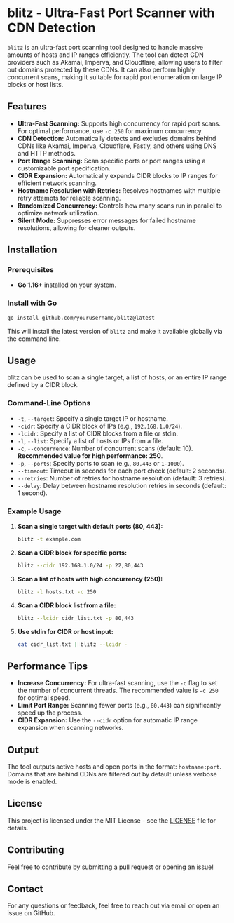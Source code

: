 
# blitz - Ultra-Fast Port Scanner with CDN Detection

`blitz` is an ultra-fast port scanning tool designed to handle massive amounts of hosts and IP ranges efficiently. The tool can detect CDN providers such as Akamai, Imperva, and Cloudflare, allowing users to filter out domains protected by these CDNs. It can also perform highly concurrent scans, making it suitable for rapid port enumeration on large IP blocks or host lists.

## Features

- **Ultra-Fast Scanning:** Supports high concurrency for rapid port scans. For optimal performance, use `-c 250` for maximum concurrency.
- **CDN Detection:** Automatically detects and excludes domains behind CDNs like Akamai, Imperva, Cloudflare, Fastly, and others using DNS and HTTP methods.
- **Port Range Scanning:** Scan specific ports or port ranges using a customizable port specification.
- **CIDR Expansion:** Automatically expands CIDR blocks to IP ranges for efficient network scanning.
- **Hostname Resolution with Retries:** Resolves hostnames with multiple retry attempts for reliable scanning.
- **Randomized Concurrency:** Controls how many scans run in parallel to optimize network utilization.
- **Silent Mode:** Suppresses error messages for failed hostname resolutions, allowing for cleaner outputs.

## Installation

### Prerequisites

- **Go 1.16+** installed on your system.

### Install with Go

```bash
go install github.com/yourusername/blitz@latest
```

This will install the latest version of `blitz` and make it available globally via the command line.

## Usage

blitz can be used to scan a single target, a list of hosts, or an entire IP range defined by a CIDR block. 

### Command-Line Options

- `-t`, `--target`: Specify a single target IP or hostname.
- `-cidr`: Specify a CIDR block of IPs (e.g., `192.168.1.0/24`).
- `-lcidr`: Specify a list of CIDR blocks from a file or stdin.
- `-l`, `--list`: Specify a list of hosts or IPs from a file.
- `-c`, `--concurrence`: Number of concurrent scans (default: 10). **Recommended value for high performance: 250**.
- `-p`, `--ports`: Specify ports to scan (e.g., `80,443` or `1-1000`).
- `--timeout`: Timeout in seconds for each port check (default: 2 seconds).
- `--retries`: Number of retries for hostname resolution (default: 3 retries).
- `--delay`: Delay between hostname resolution retries in seconds (default: 1 second).

### Example Usage

1. **Scan a single target with default ports (80, 443):**

   ```bash
   blitz -t example.com
   ```

2. **Scan a CIDR block for specific ports:**

   ```bash
   blitz --cidr 192.168.1.0/24 -p 22,80,443
   ```

3. **Scan a list of hosts with high concurrency (250):**

   ```bash
   blitz -l hosts.txt -c 250
   ```

4. **Scan a CIDR block list from a file:**

   ```bash
   blitz --lcidr cidr_list.txt -p 80,443
   ```

5. **Use stdin for CIDR or host input:**

   ```bash
   cat cidr_list.txt | blitz --lcidr -
   ```

## Performance Tips

- **Increase Concurrency:** For ultra-fast scanning, use the `-c` flag to set the number of concurrent threads. The recommended value is `-c 250` for optimal speed.
- **Limit Port Range:** Scanning fewer ports (e.g., `80,443`) can significantly speed up the process.
- **CIDR Expansion:** Use the `--cidr` option for automatic IP range expansion when scanning networks.

## Output

The tool outputs active hosts and open ports in the format: `hostname:port`. Domains that are behind CDNs are filtered out by default unless verbose mode is enabled.

## License

This project is licensed under the MIT License - see the [LICENSE](LICENSE) file for details.

## Contributing

Feel free to contribute by submitting a pull request or opening an issue!

## Contact

For any questions or feedback, feel free to reach out via email or open an issue on GitHub.
